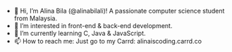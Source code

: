 - 👋 Hi, I’m Alina Bila (@alinabilali)! A passionate computer science student from Malaysia.
- 👀 I’m interested in front-end & back-end development. 
- 🌱 I’m currently learning C, Java & JavaScript.
- 📫 How to reach me: Just go to my Carrd: alinaiscoding.carrd.co 

<!---
alinabilali/alinabilali is a ✨ special ✨ repository because its `README.md` (this file) appears on your GitHub profile.
You can click the Preview link to take a look at your changes.
--->
